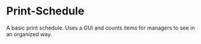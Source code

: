 # Print-Schedule
A basic print schedule. Uses a GUI and counts items for managers to see in an organized way. 
